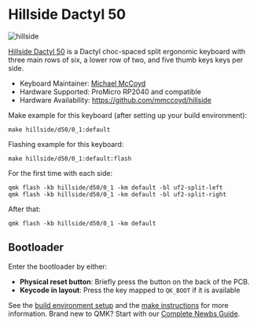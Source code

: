 # Hillside Dactyl 50

![hillside](https://imgur.com/VFA9E4Yh.png)

[Hillside Dactyl 50](https://github.com/mmccoyd/hillside)
    is a Dactyl choc-spaced split ergonomic keyboard with
    three main rows of six, a lower row of two, and five thumb keys keys
    per side.

* Keyboard Maintainer: [Michael McCoyd](https://github.com/mmccoyd)
* Hardware Supported: ProMicro RP2040 and compatible
* Hardware Availability: https://github.com/mmccoyd/hillside

Make example for this keyboard (after setting up your build environment):

    make hillside/d50/0_1:default

Flashing example for this keyboard:

    make hillside/d50/0_1:default:flash

For the first time with each side:

    qmk flash -kb hillside/d50/0_1 -km default -bl uf2-split-left
    qmk flash -kb hillside/d50/0_1 -km default -bl uf2-split-right

After that:

    qmk flash -kb hillside/d50/0_1 -km default

## Bootloader

Enter the bootloader by either:

* **Physical reset button**: Briefly press the button on the back of the PCB.
* **Keycode in layout**: Press the key mapped to `QK_BOOT` if it is available

See the [build environment setup](https://docs.qmk.fm/#/getting_started_build_tools) and the [make instructions](https://docs.qmk.fm/#/getting_started_make_guide) for more information. Brand new to QMK? Start with our [Complete Newbs Guide](https://docs.qmk.fm/#/newbs).
